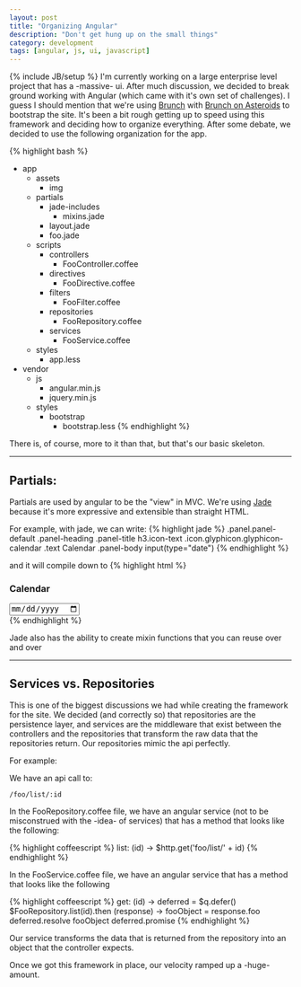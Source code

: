 ```yaml
---
layout: post
title: "Organizing Angular"
description: "Don't get hung up on the small things"
category: development
tags: [angular, js, ui, javascript]
---
```

{% include JB/setup %}
I'm currently working on a large enterprise level project that has a -massive- ui. After much discussion, we decided to break ground working with Angular (which came with it's own set of challenges). I guess I should mention that we're using [Brunch](http://brunch.io) with [Brunch on Asteroids](https://github.com/exlee/brunch-on-asteroids) to bootstrap the site. It's been a bit rough getting up to speed using this framework and deciding how to organize everything. After some debate, we decided to use the following organization for the app.

{% highlight bash %}
- app
	- assets
		- img
	- partials
		- jade-includes
			* mixins.jade
		* layout.jade
		* foo.jade
	- scripts
		- controllers
			* FooController.coffee
		- directives
			* FooDirective.coffee
		- filters
			* FooFilter.coffee
		- repositories
			* FooRepository.coffee
		- services
			* FooService.coffee
	- styles
		* app.less
- vendor
	- js
		* angular.min.js
		* jquery.min.js
	- styles
		- bootstrap
			* bootstrap.less
{% endhighlight %}

There is, of course, more to it than that, but that's our basic skeleton.

---

## Partials:
Partials are used by angular to be the "view" in MVC. We're using [Jade](http://jade-lang.org) because it's more expressive and extensible than straight HTML.

For example, with jade, we can write:
{% highlight jade %}
.panel.panel-default
	.panel-heading
		.panel-title
			h3.icon-text
				.icon.glyphicon.glyphicon-calendar
				.text Calendar
	.panel-body
		input(type="date")
{% endhighlight %}

and it will compile down to
{% highlight html %}
<div class="panel panel-default">
  <div class="panel-heading">
    <div class="panel-title">
      <h3 class="icon-text">
        <div class="icon glyphicon glyphicon-calendar"></div>
        <div class="text">Calendar</div>
      </h3>
    </div>
  </div>
  <div class="panel-body">
    <input type="date"/>
  </div>
</div>
{% endhighlight %}

Jade also has the ability to create mixin functions that you can reuse over and over

---

## Services vs. Repositories
This is one of the biggest discussions we had while creating the framework for the site. We decided (and correctly so) that repositories are the persistence layer, and services are the middleware that exist between the controllers and the repositories that transform the raw data that the repositories return. Our repositories mimic the api perfectly.

For example:

We have an api call to:

	/foo/list/:id

In the FooRepository.coffee file, we have an angular service (not to be misconstrued with the -idea- of services) that has a method that looks like the following:

{% highlight coffeescript %}
list: (id) ->
	$http.get('foo/list/' + id)
{% endhighlight %}



In the FooService.coffee file, we have an angular service that has a method that looks like the following

{% highlight coffeescript %}
get: (id) ->
	deferred = $q.defer()
	$FooRepository.list(id).then (response) ->
		fooObject = response.foo
		deferred.resolve fooObject
	deferred.promise
{% endhighlight %}

Our service transforms the data that is returned from the repository into an object that the controller expects.

Once we got this framework in place, our velocity ramped up a -huge- amount.